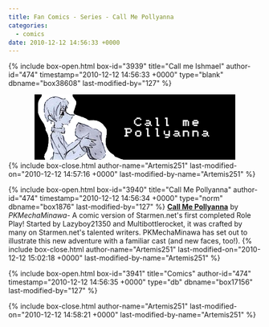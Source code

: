 ```yaml
---
title: Fan Comics - Series - Call Me Pollyanna
categories:
  - comics
date: 2010-12-12 14:56:33 +0000
---
```

{% include box-open.html box-id="3939" title="Call me Ishmael" author-id="474" timestamp="2010-12-12 14:56:33 +0000" type="blank" dbname="box38608" last-modified-by="127" %}
<center>
<img src="/comics/series/cmp/cmpbanner.png" />
</center>
{% include box-close.html author-name="Artemis251" last-modified-on="2010-12-12 14:57:16 +0000" last-modified-by-name="Artemis251" %}

{% include box-open.html box-id="3940" title="Call Me Pollyanna" author-id="474" timestamp="2010-12-12 14:56:34 +0000" type="norm" dbname="box1876" last-modified-by="127" %}
<b><u>Call Me Pollyanna</u></b> by <i>PKMechaMinawa</i>- A comic version of Starmen.net's first completed Role Play! Started by Lazyboy21350 and Multibottlerocket, it was crafted by many on Starmen.net's talented writers. PKMechaMinawa has set out to illustrate this new adventure with a familiar cast (and new faces, too!).
{% include box-close.html author-name="Artemis251" last-modified-on="2010-12-12 15:02:18 +0000" last-modified-by-name="Artemis251" %}

{% include box-open.html box-id="3941" title="Comics" author-id="474" timestamp="2010-12-12 14:56:35 +0000" type="db" dbname="box17156" last-modified-by="127" %}
<center><navigator search="`Content` LIKE 'cmp%'" display="no" quantity="50" section="description" /><displaytor mode="twocolumnlist" /></center>
{% include box-close.html author-name="Artemis251" last-modified-on="2010-12-12 14:58:21 +0000" last-modified-by-name="Artemis251" %}
